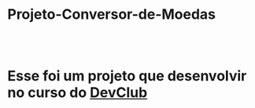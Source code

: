 # Projeto-Conversor-de-Moedas
<br>
<br>
<h1>Esse foi um projeto que desenvolvir no curso do <a href="https://rodolfomori.com.br/devclub">DevClub</a></h1>

<br>
<br>
<img src"https://user-images.githubusercontent.com/115674839/220996571-b01823de-312d-4327-b2a5-ce7ed4734ed9.png">
